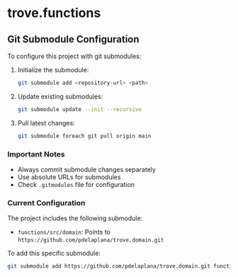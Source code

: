 # trove.functions

## Git Submodule Configuration

To configure this project with git submodules:

1. Initialize the submodule:

   ```bash
   git submodule add <repository-url> <path>
   ```

2. Update existing submodules:

   ```bash
   git submodule update --init --recursive
   ```

3. Pull latest changes:
   ```bash
   git submodule foreach git pull origin main
   ```

### Important Notes

- Always commit submodule changes separately
- Use absolute URLs for submodules
- Check `.gitmodules` file for configuration

### Current Configuration

The project includes the following submodule:

- `functions/src/domain`: Points to `https://github.com/pdelaplana/trove.domain.git`

To add this specific submodule:

```bash
git submodule add https://github.com/pdelaplana/trove.domain.git functions/src/domain
```
